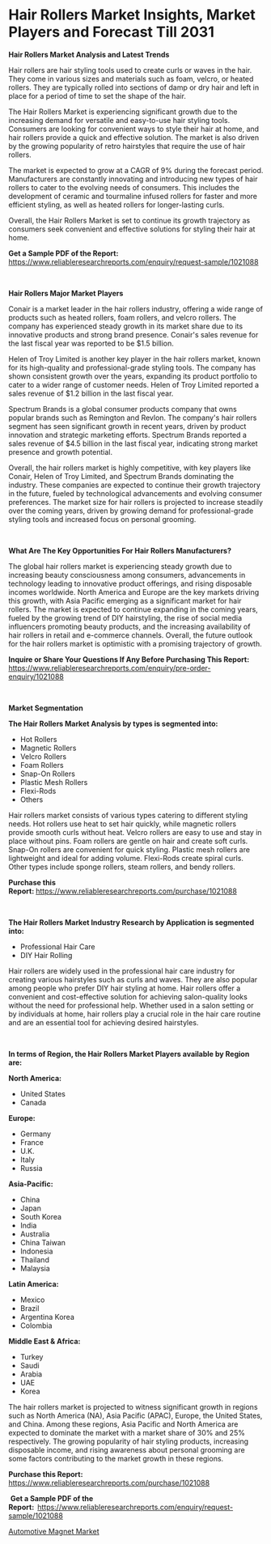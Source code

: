 <p><h1>Hair Rollers Market Insights, Market Players and Forecast Till 2031</h1></p><p><strong>Hair Rollers Market Analysis and Latest Trends</strong></p>
<p><p>Hair rollers are hair styling tools used to create curls or waves in the hair. They come in various sizes and materials such as foam, velcro, or heated rollers. They are typically rolled into sections of damp or dry hair and left in place for a period of time to set the shape of the hair.</p><p>The Hair Rollers Market is experiencing significant growth due to the increasing demand for versatile and easy-to-use hair styling tools. Consumers are looking for convenient ways to style their hair at home, and hair rollers provide a quick and effective solution. The market is also driven by the growing popularity of retro hairstyles that require the use of hair rollers.</p><p>The market is expected to grow at a CAGR of 9% during the forecast period. Manufacturers are constantly innovating and introducing new types of hair rollers to cater to the evolving needs of consumers. This includes the development of ceramic and tourmaline infused rollers for faster and more efficient styling, as well as heated rollers for longer-lasting curls.</p><p>Overall, the Hair Rollers Market is set to continue its growth trajectory as consumers seek convenient and effective solutions for styling their hair at home.</p></p>
<p><strong>Get a Sample PDF of the Report:&nbsp;</strong> <a href="https://www.reliableresearchreports.com/enquiry/request-sample/1021088">https://www.reliableresearchreports.com/enquiry/request-sample/1021088</a></p>
<p>&nbsp;</p>
<p><strong>Hair Rollers Major Market Players</strong></p>
<p><p>Conair is a market leader in the hair rollers industry, offering a wide range of products such as heated rollers, foam rollers, and velcro rollers. The company has experienced steady growth in its market share due to its innovative products and strong brand presence. Conair's sales revenue for the last fiscal year was reported to be $1.5 billion.</p><p>Helen of Troy Limited is another key player in the hair rollers market, known for its high-quality and professional-grade styling tools. The company has shown consistent growth over the years, expanding its product portfolio to cater to a wider range of customer needs. Helen of Troy Limited reported a sales revenue of $1.2 billion in the last fiscal year.</p><p>Spectrum Brands is a global consumer products company that owns popular brands such as Remington and Revlon. The company's hair rollers segment has seen significant growth in recent years, driven by product innovation and strategic marketing efforts. Spectrum Brands reported a sales revenue of $4.5 billion in the last fiscal year, indicating strong market presence and growth potential.</p><p>Overall, the hair rollers market is highly competitive, with key players like Conair, Helen of Troy Limited, and Spectrum Brands dominating the industry. These companies are expected to continue their growth trajectory in the future, fueled by technological advancements and evolving consumer preferences. The market size for hair rollers is projected to increase steadily over the coming years, driven by growing demand for professional-grade styling tools and increased focus on personal grooming.</p></p>
<p>&nbsp;</p>
<p><strong>What Are The Key Opportunities For Hair Rollers Manufacturers?</strong></p>
<p><p>The global hair rollers market is experiencing steady growth due to increasing beauty consciousness among consumers, advancements in technology leading to innovative product offerings, and rising disposable incomes worldwide. North America and Europe are the key markets driving this growth, with Asia Pacific emerging as a significant market for hair rollers. The market is expected to continue expanding in the coming years, fueled by the growing trend of DIY hairstyling, the rise of social media influencers promoting beauty products, and the increasing availability of hair rollers in retail and e-commerce channels. Overall, the future outlook for the hair rollers market is optimistic with a promising trajectory of growth.</p></p>
<p><strong>Inquire or Share Your Questions If Any Before Purchasing This Report:</strong> <a href="https://www.reliableresearchreports.com/enquiry/pre-order-enquiry/1021088">https://www.reliableresearchreports.com/enquiry/pre-order-enquiry/1021088</a></p>
<p>&nbsp;</p>
<p><strong>Market Segmentation</strong></p>
<p><strong>The Hair Rollers Market Analysis by types is segmented into:</strong></p>
<p><ul><li>Hot Rollers</li><li>Magnetic Rollers</li><li>Velcro Rollers</li><li>Foam Rollers</li><li>Snap-On Rollers</li><li>Plastic Mesh Rollers</li><li>Flexi-Rods</li><li>Others</li></ul></p>
<p><p>Hair rollers market consists of various types catering to different styling needs. Hot rollers use heat to set hair quickly, while magnetic rollers provide smooth curls without heat. Velcro rollers are easy to use and stay in place without pins. Foam rollers are gentle on hair and create soft curls. Snap-On rollers are convenient for quick styling. Plastic mesh rollers are lightweight and ideal for adding volume. Flexi-Rods create spiral curls. Other types include sponge rollers, steam rollers, and bendy rollers.</p></p>
<p><strong>Purchase this Report:&nbsp;</strong><a href="https://www.reliableresearchreports.com/purchase/1021088">https://www.reliableresearchreports.com/purchase/1021088</a></p>
<p>&nbsp;</p>
<p><strong>The Hair Rollers Market Industry Research by Application is segmented into:</strong></p>
<p><ul><li>Professional Hair Care</li><li>DIY Hair Rolling</li></ul></p>
<p><p>Hair rollers are widely used in the professional hair care industry for creating various hairstyles such as curls and waves. They are also popular among people who prefer DIY hair styling at home. Hair rollers offer a convenient and cost-effective solution for achieving salon-quality looks without the need for professional help. Whether used in a salon setting or by individuals at home, hair rollers play a crucial role in the hair care routine and are an essential tool for achieving desired hairstyles.</p></p>
<p>&nbsp;</p>
<p><strong>In terms of Region, the Hair Rollers Market Players available by Region are:</strong></p>
<p>
    <p> <strong> North America: </strong>
        <ul>
            <li>United States</li>
            <li>Canada</li>
        </ul>
        </p> 
    <p> <strong> Europe: </strong>
        <ul>
            <li>Germany</li>
            <li>France</li>
            <li>U.K.</li>
            <li>Italy</li>
            <li>Russia</li>
        </ul>
        </p> 
    <p> <strong> Asia-Pacific: </strong>
        <ul>
            <li>China</li>
            <li>Japan</li>
            <li>South Korea</li>
            <li>India</li>
            <li>Australia</li>
            <li>China Taiwan</li>
            <li>Indonesia</li>
            <li>Thailand</li>
            <li>Malaysia</li>
        </ul>
        </p> 
    <p> <strong> Latin America: </strong>
        <ul>
            <li>Mexico</li>
            <li>Brazil</li>
            <li>Argentina Korea</li>
            <li>Colombia</li>
        </ul>
        </p> 
    <p> <strong> Middle East & Africa: </strong>
        <ul>
            <li>Turkey</li>
            <li>Saudi</li>
            <li>Arabia</li>
            <li>UAE</li>
            <li>Korea</li>
        </ul>
    </p>
    </p>
<p><p>The hair rollers market is projected to witness significant growth in regions such as North America (NA), Asia Pacific (APAC), Europe, the United States, and China. Among these regions, Asia Pacific and North America are expected to dominate the market with a market share of 30% and 25% respectively. The growing popularity of hair styling products, increasing disposable income, and rising awareness about personal grooming are some factors contributing to the market growth in these regions.</p></p>
<p><strong>Purchase this Report: </strong><a href="https://www.reliableresearchreports.com/purchase/1021088">https://www.reliableresearchreports.com/purchase/1021088</a></p>
<p>&nbsp;<strong>Get a Sample PDF of the Report:&nbsp;&nbsp;</strong><a href="https://www.reliableresearchreports.com/enquiry/request-sample/1021088">https://www.reliableresearchreports.com/enquiry/request-sample/1021088</a></p>
<p><strong></strong></p>
<p><p><a href="https://cute-banjo-8ca.notion.site/Automotive-Magnet-Market-Size-Focuses-on-Market-Dynamics-In-Depth-Analysis-and-Future-Projections-o-49b64f2c48ad4a838a20240acd95a202">Automotive Magnet Market</a></p></p>